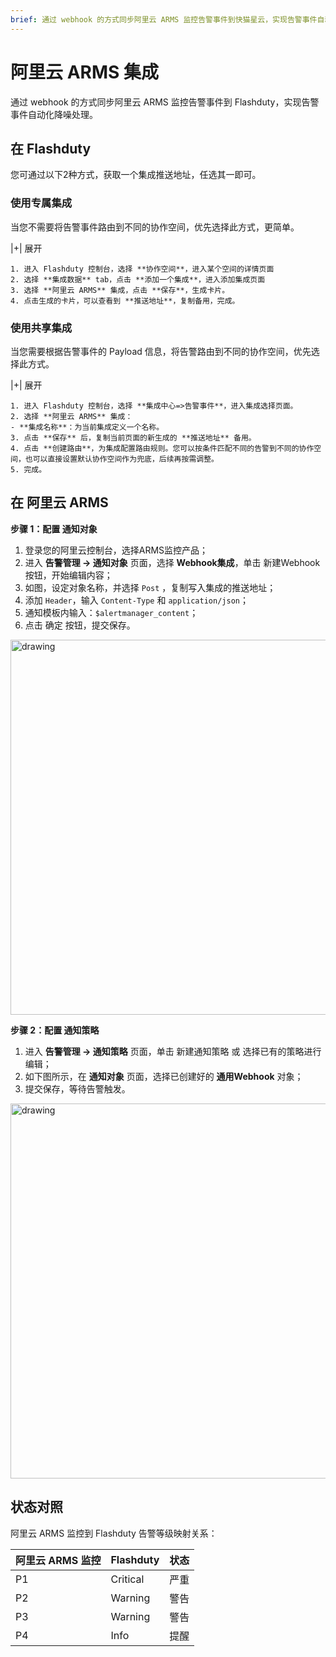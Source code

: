 ```yaml
---
brief: 通过 webhook 的方式同步阿里云 ARMS 监控告警事件到快猫星云，实现告警事件自动化降噪处理
---
```


# 阿里云 ARMS 集成

通过 webhook 的方式同步阿里云 ARMS 监控告警事件到 Flashduty，实现告警事件自动化降噪处理。

## 在 Flashduty
您可通过以下2种方式，获取一个集成推送地址，任选其一即可。

### 使用专属集成

当您不需要将告警事件路由到不同的协作空间，优先选择此方式，更简单。

|+| 展开

    1. 进入 Flashduty 控制台，选择 **协作空间**，进入某个空间的详情页面
    2. 选择 **集成数据** tab，点击 **添加一个集成**，进入添加集成页面
    3. 选择 **阿里云 ARMS** 集成，点击 **保存**，生成卡片。
    4. 点击生成的卡片，可以查看到 **推送地址**，复制备用，完成。

### 使用共享集成

当您需要根据告警事件的 Payload 信息，将告警路由到不同的协作空间，优先选择此方式。

|+| 展开

    1. 进入 Flashduty 控制台，选择 **集成中心=>告警事件**，进入集成选择页面。
    2. 选择 **阿里云 ARMS** 集成：
    - **集成名称**：为当前集成定义一个名称。
    3. 点击 **保存** 后，复制当前页面的新生成的 **推送地址** 备用。
    4. 点击 **创建路由**，为集成配置路由规则。您可以按条件匹配不同的告警到不同的协作空间，也可以直接设置默认协作空间作为兜底，后续再按需调整。
    5. 完成。

## 在 阿里云 ARMS
**步骤 1：配置 通知对象**

1. 登录您的阿里云控制台，选择ARMS监控产品；
2. 进入 __告警管理 -> 通知对象__ 页面，选择 __Webhook集成__，单击 新建Webhook 按钮，开始编辑内容；
3. 如图，设定对象名称，并选择 `Post` ，复制写入集成的推送地址；
4. 添加 `Header`，输入 `Content-Type` 和 `application/json`；
5. 通知模板内输入：`$alertmanager_content`；
6. 点击 确定 按钮，提交保存。

<img alt="drawing" width="600" src="https://fcimg.i18n.site/zh/flashduty/mixin/alert_integration/aliyun_arms/1.avif" />

**步骤 2：配置 通知策略**

1. 进入 __告警管理 -> 通知策略__ 页面，单击 新建通知策略 或 选择已有的策略进行编辑；
2. 如下图所示，在 __通知对象__ 页面，选择已创建好的 __通用Webhook__ 对象；
3. 提交保存，等待告警触发。

<img alt="drawing" width="600" src="https://fcimg.i18n.site/zh/flashduty/mixin/alert_integration/aliyun_arms/2.avif" />

## 状态对照

阿里云 ARMS 监控到 Flashduty 告警等级映射关系：

| 阿里云 ARMS 监控 |  Flashduty  | 状态 |
| ------------ | -------- | ---- |
| P1     | Critical | 严重 |
| P2     | Warning  | 警告 |
| P3     | Warning     | 警告 |
| P4     | Info     | 提醒 |
